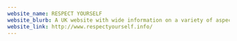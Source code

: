 ```yaml
---
website_name: RESPECT YOURSELF
website_blurb: A UK website with wide information on a variety of aspects of sexual health.
website_link: http://www.respectyourself.info/
---
```

